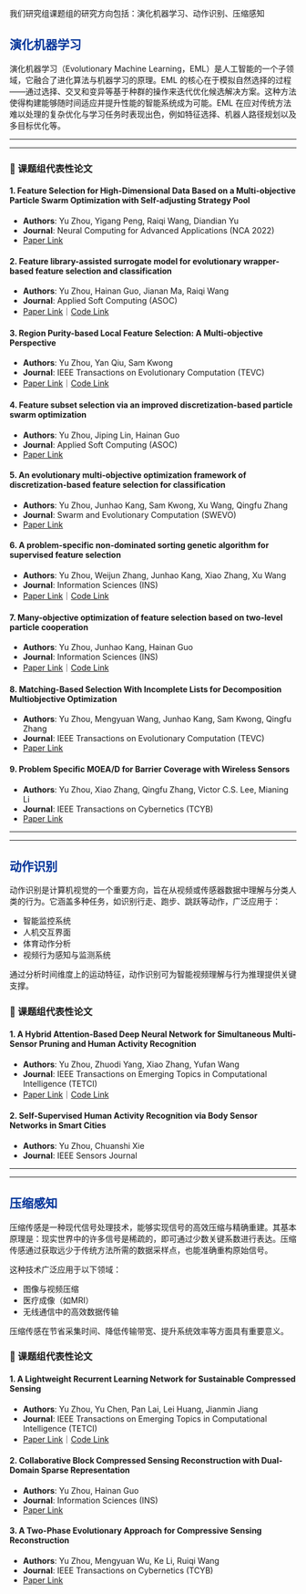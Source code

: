 我们研究组课题组的研究方向包括：演化机器学习、动作识别、压缩感知

<h2 style="color: #003399;">演化机器学习</h2>

演化机器学习（Evolutionary Machine Learning，EML）是人工智能的一个子领域，它融合了进化算法与机器学习的原理。EML 的核心在于模拟自然选择的过程——通过选择、交叉和变异等基于种群的操作来迭代优化候选解决方案。这种方法使得构建能够随时间适应并提升性能的智能系统成为可能。EML 在应对传统方法难以处理的复杂优化与学习任务时表现出色，例如特征选择、机器人路径规划以及多目标优化等。

---
---

### 📄 课题组代表性论文

#### 1. Feature Selection for High-Dimensional Data Based on a Multi-objective Particle Swarm Optimization with Self-adjusting Strategy Pool
- **Authors**: Yu Zhou, Yigang Peng, Raiqi Wang, Diandian Yu  
- **Journal**: Neural Computing for Advanced Applications (NCA 2022)  
- [Paper Link](https://link.springer.com/chapter/10.1007/978-981-19-6142-7_39)


#### 2. Feature library-assisted surrogate model for evolutionary wrapper-based feature selection and classification
- **Authors**: Yu Zhou, Hainan Guo, Jianan Ma, Raiqi Wang  
- **Journal**: Applied Soft Computing (ASOC)  
- [Paper Link](https://www.sciencedirect.com/science/article/pii/S1568494623002594)｜[Code Link](https://github.com/EMRGSZU/papers-code/tree/main/FL-SM)



#### 3. Region Purity-based Local Feature Selection: A Multi-objective Perspective
- **Authors**: Yu Zhou, Yan Qiu, Sam Kwong  
- **Journal**: IEEE Transactions on Evolutionary Computation (TEVC)  
- [Paper Link](https://ieeexplore.ieee.org/abstract/document/9953116)｜[Code Link](https://github.com/EMRGSZU/papers-code/tree/main/RP-LFS)



#### 4. Feature subset selection via an improved discretization-based particle swarm optimization
- **Authors**: Yu Zhou, Jiping Lin, Hainan Guo  
- **Journal**: Applied Soft Computing (ASOC)  
- [Paper Link](https://www.sciencedirect.com/science/article/pii/S1568494620307328)



#### 5. An evolutionary multi-objective optimization framework of discretization-based feature selection for classification
- **Authors**: Yu Zhou, Junhao Kang, Sam Kwong, Xu Wang, Qingfu Zhang  
- **Journal**: Swarm and Evolutionary Computation (SWEVO)  
- [Paper Link](https://doi.org/10.1016/j.swevo.2020.100770)



#### 6. A problem-specific non-dominated sorting genetic algorithm for supervised feature selection
- **Authors**: Yu Zhou, Weijun Zhang, Junhao Kang, Xiao Zhang, Xu Wang  
- **Journal**: Information Sciences (INS)  
- [Paper Link](https://doi.org/10.1016/j.ins.2020.08.083)｜[Code Link](https://github.com/EMRGSZU/papers-code/tree/main/PS-NSGA)


#### 7. Many-objective optimization of feature selection based on two-level particle cooperation
- **Authors**: Yu Zhou, Junhao Kang, Hainan Guo  
- **Journal**: Information Sciences (INS)  
- [Paper Link](https://doi.org/10.1016/j.ins.2020.05.004)｜[Code Link](https://github.com/EMRGSZU/papers-code/tree/main/MOEAD-COPSO)



#### 8. Matching-Based Selection With Incomplete Lists for Decomposition Multiobjective Optimization
- **Authors**: Yu Zhou, Mengyuan Wang, Junhao Kang, Sam Kwong, Qingfu Zhang  
- **Journal**: IEEE Transactions on Evolutionary Computation (TEVC)  
- [Paper Link](https://ieeexplore.ieee.org/abstract/document/7837621/)



#### 9. Problem Specific MOEA/D for Barrier Coverage with Wireless Sensors
- **Authors**: Yu Zhou, Xiao Zhang, Qingfu Zhang, Victor C.S. Lee, Mianing Li  
- **Journal**: IEEE Transactions on Cybernetics (TCYB)  
- [Paper Link](https://ieeexplore.ieee.org/abstract/document/7515224/)


---
---

<h2 style="color: #003399;">动作识别</h2>

动作识别是计算机视觉的一个重要方向，旨在从视频或传感器数据中理解与分类人类的行为。它涵盖多种任务，如识别行走、跑步、跳跃等动作，广泛应用于：

- 智能监控系统  
- 人机交互界面  
- 体育动作分析  
- 视频行为感知与监测系统  

通过分析时间维度上的运动特征，动作识别可为智能视频理解与行为推理提供关键支撑。


### 📄 课题组代表性论文

#### 1. A Hybrid Attention-Based Deep Neural Network for Simultaneous Multi-Sensor Pruning and Human Activity Recognition  
- **Authors**: Yu Zhou, Zhuodi Yang, Xiao Zhang, Yufan Wang  
- **Journal**: IEEE Transactions on Emerging Topics in Computational Intelligence (TETCI)  
- [Paper Link](https://ieeexplore.ieee.org/abstract/document/9848473)｜[Code Link](https://github.com/EMRGSZU/papers-code/tree/main/HAP-DNN)



#### 2. Self-Supervised Human Activity Recognition via Body Sensor Networks in Smart Cities  
- **Authors**: Yu Zhou, Chuanshi Xie  
- **Journal**: IEEE Sensors Journal

---
---

<h2 style="color: #003399;">压缩感知</h2>

压缩传感是一种现代信号处理技术，能够实现信号的高效压缩与精确重建。其基本原理是：现实世界中的许多信号是稀疏的，即可通过少数关键系数进行表达。压缩传感通过获取远少于传统方法所需的数据采样点，也能准确重构原始信号。

这种技术广泛应用于以下领域：

- 图像与视频压缩  
- 医疗成像（如MRI）  
- 无线通信中的高效数据传输  

压缩传感在节省采集时间、降低传输带宽、提升系统效率等方面具有重要意义。



### 📄 课题组代表性论文


#### 1. A Lightweight Recurrent Learning Network for Sustainable Compressed Sensing  
- **Authors**: Yu Zhou, Yu Chen, Pan Lai, Lei Huang, Jianmin Jiang  
- **Journal**: IEEE Transactions on Emerging Topics in Computational Intelligence (TETCI)  
- [Paper Link](https://ieeexplore.ieee.org/abstract/document/10124723)｜[Code Link](https://github.com/C66YU/CSRN)


#### 2. Collaborative Block Compressed Sensing Reconstruction with Dual-Domain Sparse Representation  
- **Authors**: Yu Zhou, Hainan Guo  
- **Journal**: Information Sciences (INS)  
- [Paper Link](https://doi.org/10.1016/j.ins.2018.08.064)


#### 3. A Two-Phase Evolutionary Approach for Compressive Sensing Reconstruction  
- **Authors**: Yu Zhou, Mengyuan Wu, Ke Li, Ruiqi Wang  
- **Journal**: IEEE Transactions on Cybernetics (TCYB)  
- [Paper Link](https://ieeexplore.ieee.org/abstract/document/7900408/)

